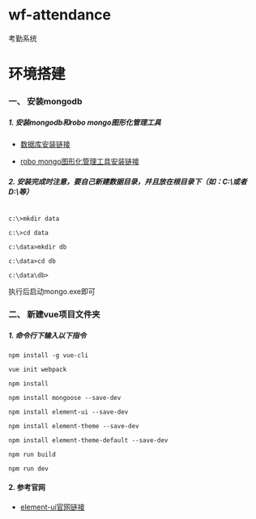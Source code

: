 # wf-attendance
考勤系统
# 环境搭建
### 一、 安装mongodb
##### 1. 安装mongodb和robo mongo图形化管理工具

* [数据库安装链接](https://www.mongodb.com/download-center?jmp=nav#atlas)

* [robo mongo图形化管理工具安装链接](https://robomongo.org/download)
#####  2. 安装完成时注意，要自己新建数据目录，并且放在根目录下（如：C:\或者D:\等）
```

c:\>mkdir data

c:\>cd data

c:\data>mkdir db

c:\data>cd db

c:\data\db>

```
执行后启动mongo.exe即可
### 二、 新建vue项目文件夹
##### 1. 命令行下输入以下指令
```
npm install -g vue-cli

vue init webpack

npm install

npm install mongoose --save-dev

npm install element-ui --save-dev

npm install element-theme --save-dev

npm install element-theme-default --save-dev

npm run build

npm run dev
```
#### 2. 参考官网
* [element-ui官网链接](http://element.eleme.io/#/zh-CN)
